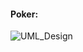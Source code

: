 <!--
 
  __    __   ______   __    __                        
 /  |  /  | /      \ /  |  /  |                       
 $$ |  $$ |/$$$$$$  |$$ |  $$ |                       
 $$ |__$$ |$$$  \$$ |$$ |__$$ |                       
 $$    $$ |$$$$  $$ |$$    $$ |                       
 $$$$$$$$ |$$ $$ $$ |$$$$$$$$ |                       
 $$ |  $$ |$$ \$$$$ |      $$ |                       
 $$ |  $$ |$$   $$$/       $$ |                       
 $$/   $$/  $$$$$$/        $$/                        
                                                      
                                                      
                                                      
   ______     __  __    __   ______                   
  /      \  _/  |/  |  /  | /      \                  
 /$$$$$$  |/ $$ |$$ |  $$ |/$$$$$$  |                 
 $$____$$ |$$$$ |$$ |__$$ |$$ ___$$ |                 
  /    $$/   $$ |$$    $$ |  /   $$<                  
 /$$$$$$/    $$ |$$$$$$$$ | _$$$$$  |                 
 $$ |_____  _$$ |_     $$ |/  \__$$ |                 
 $$       |/ $$   |    $$ |$$    $$/                  
 $$$$$$$$/ $$$$$$/     $$/  $$$$$$/                   
                                                      
                                                      
                                                      
  __       __   ______    ______   _______   ________ 
 /  \     /  | /      \  /      \ /       \ /        |
 $$  \   /$$ |/$$$$$$  |/$$$$$$  |$$$$$$$  |$$$$$$$$/ 
 $$$  \ /$$$ |$$ |  $$ |$$ |  $$ |$$ |__$$ |$$ |__    
 $$$$  /$$$$ |$$ |  $$ |$$ |  $$ |$$    $$< $$    |   
 $$ $$ $$/$$ |$$ |  $$ |$$ |  $$ |$$$$$$$  |$$$$$/    
 $$ |$$$/ $$ |$$ \__$$ |$$ \__$$ |$$ |  $$ |$$ |_____ 
 $$ | $/  $$ |$$    $$/ $$    $$/ $$ |  $$ |$$       |
 $$/      $$/  $$$$$$/   $$$$$$/  $$/   $$/ $$$$$$$$/ 
                                                      
                                                      
                                                      
 
-->
#### Poker:
![UML_Design](https://user-images.githubusercontent.com/54778376/80771097-f2aaa600-8b17-11ea-8f15-64a1dbca1668.png)
